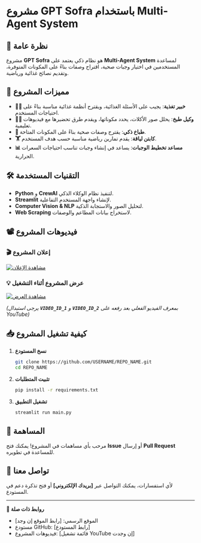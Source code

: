 # مشروع GPT Sofra باستخدام Multi-Agent System

## 📌 نظرة عامة

مشروع **GPT Sofra** هو نظام ذكي يعتمد على **Multi-Agent System** لمساعدة المستخدمين في اختيار وجبات صحية، اقتراح وصفات بناءً على المكونات المتوفرة، وتقديم نصائح غذائية ورياضية.

## 🚀 مميزات المشروع

- **👨‍⚕️ خبير تغذية**: يجيب على الأسئلة الغذائية، ويقترح أنظمة غذائية مناسبة بناءً على احتياجات المستخدم.
- **👩‍🍳 وكيل طبخ**: يحلل صور الأكلات، يحدد مكوناتها، ويقدم طرق تحضيرها مع فيديوهات تعليمية.
- **🍲 طباخ ذكي**: يقترح وصفات صحية بناءً على المكونات المتاحة.
- **🏋️ كابتن لياقة**: يقدم تمارين رياضية مناسبة حسب هدف المستخدم.
- **📊 مساعد تخطيط الوجبات**: يساعد في إنشاء وجبات تناسب احتياجات السعرات الحرارية.

## 🛠️ التقنيات المستخدمة

- **Python** و **CrewAI** لتنفيذ نظام الوكلاء الذكي.
- **Streamlit** لإنشاء واجهة المستخدم التفاعلية.
- **Computer Vision & NLP** لتحليل الصور والاستجابة الذكية.
- **Web Scraping** لاستخراج بيانات المطاعم والوصفات.

## 📽️ فيديوهات المشروع

### 🎬 إعلان المشروع
[![مشاهدة الإعلان](https://img.youtube.com/vi/VIDEO_ID_1/0.jpg)](https://www.youtube.com/watch?v=P-fPEAGE_qs&ab_channel=YoussefTimsah)

### 💡 عرض المشروع أثناء التشغيل
[![مشاهدة العرض](https://img.youtube.com/vi/VIDEO_ID_2/0.jpg)](https://www.youtube.com/watch?v=m9hsv9__c8U&ab_channel=YoussefTimsah)

*(يرجى استبدال **`VIDEO_ID_1`** و **`VIDEO_ID_2`** بمعرف الفيديو الفعلي بعد رفعه على YouTube)*

## 📥 كيفية تشغيل المشروع

1. **نسخ المستودع**
   ```bash
   git clone https://github.com/USERNAME/REPO_NAME.git
   cd REPO_NAME
   ```
2. **تثبيت المتطلبات**
   ```bash
   pip install -r requirements.txt
   ```
3. **تشغيل التطبيق**
   ```bash
   streamlit run main.py
   ```

## 🤝 المساهمة

مرحب بأي مساهمات في المشروع! يمكنك فتح **Issue** أو إرسال **Pull Request** للمساعدة في تطويره.

## 📧 تواصل معنا

لأي استفسارات، يمكنك التواصل عبر **[بريدك الإلكتروني]** أو فتح تذكرة دعم في المستودع.

---

**🔗 روابط ذات صلة**

- الموقع الرسمي: [رابط الموقع إن وجد]
- مستودع GitHub: [رابط المستودع]
- فيديوهات المشروع: [قائمة تشغيل YouTube إن وجدت]

